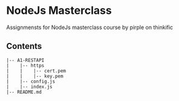 # NodeJs Masterclass
Assignmensts for NodeJs masterclass course by pirple on thinkific

## Contents
```
|-- A1-RESTAPI
|    |-- https
|    |    |-- cert.pem
|	 |	  |-- key.pem
|    |-- config.js
|    |-- index.js
|-- README.md

```

